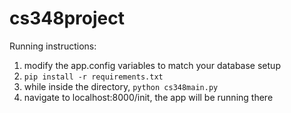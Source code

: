# cs348project

Running instructions:
1. modify the app.config variables to match your database setup
2. `pip install -r requirements.txt`
3. while inside the directory, `python cs348main.py`
4. navigate to localhost:8000/init, the app will be running there
